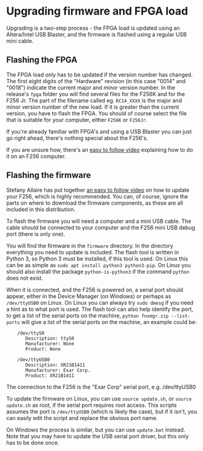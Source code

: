 # Upgrading firmware and FPGA load

Upgrading is a two-step process - the FPGA load is updated using an Altera/Intel USB Blaster, and the firmware is flashed using a regular USB mini cable.

## Flashing the FPGA

The FPGA load only has to be updated if the version number has changed. The first eight digits of the "Hardware" revision (in this case "0014" and "0018") indicate the current major and minor version number. In the release's `fpga` folder you will find several files for the F256K and for the F256 Jr. The part of the filename called eg. `RC14_XXXX` is the major and minor version number of the new load. If it is greater than the current version, you have to flash the FPGA. You should of course select the file that is suitable for your computer, either `F256K` or `F256Jr`.

If you're already familiar with FPGA's and using a USB Blaster you can just go right ahead, there's nothing special about the F256's.

If you are unsure how, there's an [easy to follow video](https://www.youtube.com/watch?v=U7bq7t_qjxg&ab_channel=AnyBitFeverDreams) explaining how to do it on an F256 computer.

## Flashing the firmware

Stefany Allaire has put together [an easy to follow video](https://www.youtube.com/watch?v=Zgyhy_cBsM8&ab_channel=FoenixRetroSystems) on how to update your F256, which is highly recommended. You can, of course, ignore the parts on where to download the firmware components, as these are all included in this distribution.

To flash the firmware you will need a computer and a mini USB cable. The cable should be connected to your computer and the F256 mini USB debug port (there is only one).

You will find the firmware in the `firmware` directory. In the directory everything you need to update is included. The flash tool is written in Python 3, so Python 3 must be installed, if this tool is used. On Linux this can be as simple as `sudo apt install python3 python3-pip`. On Linux you should also install
the package `python-is-python3` if the command `python` does not exist.

When it is connected, and the F256 is powered on, a serial port should appear, either in the Device Manager (on Windows) or perhaps as `/dev/ttyUSB0` on Linux. On Linux you can always try `sudo dmesg` if you need a hint as to what port is used. The flash tool can also help identify the port, to get a list of the serial ports on the machine, `python fnxmgr.zip --list-ports` will give a list of the serial ports on the machine, an example could be:

```
	/dev/ttyS0
	   Description: ttyS0
	   Manufacturer: None
	   Product: None

	/dev/ttyUSB0
	   Description: XR21B1411
	   Manufacturer: Exar Corp.
	   Product: XR21B1411
```

The connection to the F256 is the "Exar Corp" serial port, e.g. /dev/ttyUSB0

To update the firmware on Linux, you can use `source update.sh`, or `source update.sh` as root, if the serial port requires root access. This scripts assumes the port is `/dev/ttyUSB0` (which is likely the case), but if it isn't, you can easily edit the script and replace the obvious port name.

On Windows the process is similar, but you can use `update.bat` instead. Note that you may have to update the USB serial port driver, but this only has to be done once.

